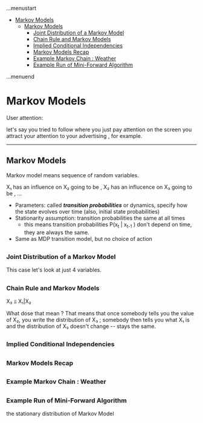 ...menustart

 - [Markov Models](#d656a155bed68a7dec83cd56ff973bbc)
	 - [Markov Models](#d656a155bed68a7dec83cd56ff973bbc)
		 - [Joint Distribution of a Markov Model](#2549029b268b93144235df84effeb97d)
		 - [Chain Rule and Markov Models](#1584c0069936b81fd7e2d00d4dc7186a)
		 - [Implied Conditional Independencies](#5627b13e1756dc92c82a9b3998e04960)
		 - [Markov Models Recap](#464ada4a5a716b995c9e27993b0c4662)
		 - [Example Markov Chain : Weather](#a3e9d92d013e8bd559c093cbca5a7684)
		 - [Example Run of Mini-Forward Algorithm](#913aa6b09921c6acd9c30a9b77986973)

...menuend


<h2 id="d656a155bed68a7dec83cd56ff973bbc"></h2>

# Markov Models

User attention:

let's say you tried to follow where you just pay attention on the screen you attract your attention to your advertising , for example.

---


<h2 id="d656a155bed68a7dec83cd56ff973bbc"></h2>

## Markov Models

Markov model means sequence of random variables. 

X₁ has an influence on X₂ going to be , X₂ has an influcence on X₃ going to be , ... 


 - Parameters: called ***transition probabilities*** or dynamics, specify how the state evolves over time (also, initial state probabilities)
 - Stationarity assumption: transition probabilities the same at all times
    - this means transition probabilities P(x<sub>t</sub> | x<sub>t-1</sub> ) don't depend on time, they are always the same. 
 - Same as MDP transition model, but no choice of action
    
<h2 id="2549029b268b93144235df84effeb97d"></h2>

### Joint Distribution of a Markov Model

This case let's look at just 4 variables. 

<h2 id="1584c0069936b81fd7e2d00d4dc7186a"></h2>

### Chain Rule and Markov Models

X₃ ⫫ X₁|X₂  

What dose that mean ?  That means that once somebody tells you the value of X₂,  you write the distribution of X₃ ; somebody then tells you what X₁ is and the distribution of X₃ doesn't change -- stays the same. 


<h2 id="5627b13e1756dc92c82a9b3998e04960"></h2>

### Implied Conditional Independencies 



<h2 id="464ada4a5a716b995c9e27993b0c4662"></h2>

### Markov Models Recap 

<h2 id="a3e9d92d013e8bd559c093cbca5a7684"></h2>

### Example Markov Chain : Weather

<h2 id="913aa6b09921c6acd9c30a9b77986973"></h2>

### Example Run of Mini-Forward Algorithm

the stationary distribution of Markov Model


